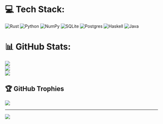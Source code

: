
# 💻 Tech Stack:
![Rust](https://img.shields.io/badge/rust-%23000000.svg?style=for-the-badge&logo=rust&logoColor=white) ![Python](https://img.shields.io/badge/python-3670A0?style=for-the-badge&logo=python&logoColor=ffdd54) ![NumPy](https://img.shields.io/badge/numpy-%23013243.svg?style=for-the-badge&logo=numpy&logoColor=white) ![SQLite](https://img.shields.io/badge/sqlite-%2307405e.svg?style=for-the-badge&logo=sqlite&logoColor=white) ![Postgres](https://img.shields.io/badge/postgres-%23316192.svg?style=for-the-badge&logo=postgresql&logoColor=white) ![Haskell](https://img.shields.io/badge/Haskell-5e5086?style=for-the-badge&logo=haskell&logoColor=white) ![Java](https://img.shields.io/badge/java-%23ED8B00.svg?style=for-the-badge&logo=openjdk&logoColor=white)
# 📊 GitHub Stats:
![](https://github-readme-stats.vercel.app/api?username=Nemo-bin&theme=dark&hide_border=false&include_all_commits=true&count_private=true)<br/>
![](https://nirzak-streak-stats.vercel.app/?user=Nemo-bin&theme=dark&hide_border=false)<br/>
![](https://github-readme-stats.vercel.app/api/top-langs/?username=Nemo-bin&theme=dark&hide_border=false&include_all_commits=true&count_private=true&layout=compact)

## 🏆 GitHub Trophies
![](https://github-profile-trophy.vercel.app/?username=Nemo-bin&theme=radical&no-frame=false&no-bg=false&margin-w=4)

---
[![](https://visitcount.itsvg.in/api?id=Nemo-bin&icon=0&color=1)](https://visitcount.itsvg.in)

<!-- Proudly created with GPRM ( https://gprm.itsvg.in ) -->
